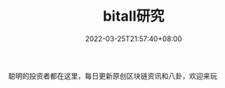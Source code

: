 ﻿---
weight: 
title: "bitall研究"
description: "聪明的投资者都在这里，每日更新原创区块链资讯和八卦，欢迎来玩"
date: 2022-03-25T21:57:40+08:00
lastmod: 2022-03-25T16:45:40+08:00
draft: false
authors: ["Metabd"]
featuredImage: "bitallyanjiu.jpg"
link: ""
tags: ["微信公众号","bitall研究"]
categories: ["navigation"]
navigation: ["微信公众号"]
lightgallery: true
toc: true
pinned: false
recommend: false
recommend1: false
---
聪明的投资者都在这里，每日更新原创区块链资讯和八卦，欢迎来玩
